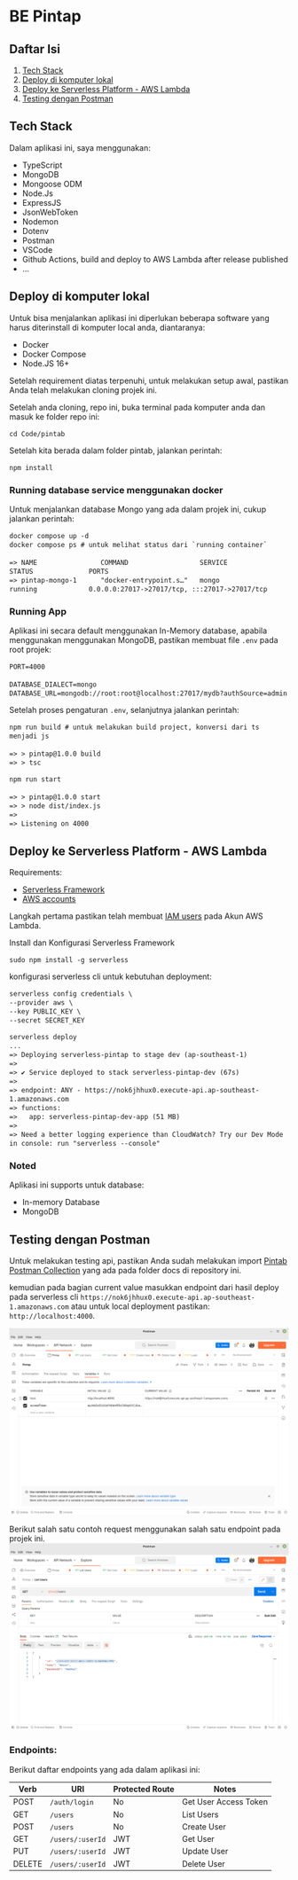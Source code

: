 # BE Pintap

## Daftar Isi

1. [Tech Stack](#tech-stack)
2. [Deploy di komputer lokal](#deploy-di-komputer-lokal)
3. [Deploy ke Serverless Platform - AWS Lambda](#deploy-ke-serverless-platform---aws-lambda)
4. [Testing dengan Postman](#testing-dengan-postman)

## Tech Stack

Dalam aplikasi ini, saya menggunakan:
- TypeScript
- MongoDB
- Mongoose ODM
- Node.Js
- ExpressJS
- JsonWebToken
- Nodemon
- Dotenv
- Postman
- VSCode
- Github Actions, build and deploy to AWS Lambda after release published
- ...

## Deploy di komputer lokal

Untuk bisa menjalankan aplikasi ini diperlukan beberapa software yang harus diterinstall di komputer local anda, diantaranya:
- Docker
- Docker Compose
- Node.JS 16+

Setelah requirement diatas terpenuhi, untuk melakukan setup awal, pastikan Anda telah melakukan cloning projek ini.

Setelah anda cloning, repo ini, buka terminal pada komputer anda dan masuk ke folder repo ini:
```
cd Code/pintab
```

Setelah kita berada dalam folder pintab, jalankan perintah:
```
npm install
```

### Running database service menggunakan docker

Untuk menjalankan database Mongo yang ada dalam projek ini, cukup jalankan perintah:
```
docker compose up -d
docker compose ps # untuk melihat status dari `running container`

=> NAME                COMMAND                  SERVICE             STATUS              PORTS
=> pintap-mongo-1      "docker-entrypoint.s…"   mongo               running             0.0.0.0:27017->27017/tcp, :::27017->27017/tcp
```

### Running App
Aplikasi ini secara default menggunakan In-Memory database, apabila menggunakan menggunakan MongoDB, pastikan membuat file `.env` pada root projek:

```
PORT=4000

DATABASE_DIALECT=mongo
DATABASE_URL=mongodb://root:root@localhost:27017/mydb?authSource=admin
```

Setelah proses pengaturan `.env`, selanjutnya jalankan perintah:
```
npm run build # untuk melakukan build project, konversi dari ts menjadi js

=> > pintap@1.0.0 build
=> > tsc
```

```
npm run start

=> > pintap@1.0.0 start
=> > node dist/index.js
=>
=> Listening on 4000
```

## Deploy ke Serverless Platform - AWS Lambda

Requirements:
- [Serverless Framework](https://www.serverless.com/framework/docs/getting-started/)
- [AWS accounts](https://aws.amazon.com/)

Langkah pertama pastikan telah membuat [IAM users](https://docs.aws.amazon.com/IAM/latest/UserGuide/id_users_create.html#id_users_create_console) pada Akun AWS Lambda.

Install dan Konfigurasi Serverless Framework

```
sudo npm install -g serverless
```

konfigurasi serverless cli untuk kebutuhan deployment:
```
serverless config credentials \
--provider aws \
--key PUBLIC_KEY \
--secret SECRET_KEY
```

```
serverless deploy
...
=> Deploying serverless-pintap to stage dev (ap-southeast-1)
=>
=> ✔ Service deployed to stack serverless-pintap-dev (67s)
=>
=> endpoint: ANY - https://nok6jhhux0.execute-api.ap-southeast-1.amazonaws.com
=> functions:
=>   app: serverless-pintap-dev-app (51 MB)
=>
=> Need a better logging experience than CloudWatch? Try our Dev Mode in console: run "serverless --console"
```

### Noted

Aplikasi ini supports untuk database:

- In-memory Database
- MongoDB

## Testing dengan Postman

Untuk melakukan testing api, pastikan Anda sudah melakukan import [Pintab Postman Collection](docs/Pintap.postman_collection.json) yang ada pada folder docs di repository ini.

kemudian pada bagian current value masukkan endpoint dari hasil deploy pada serverless cli `https://nok6jhhux0.execute-api.ap-southeast-1.amazonaws.com` atau untuk local deployment pastikan:
`http://localhost:4000`.

![Setup collection variables](docs/screen-1.png "Screen 1")

Berikut salah satu contoh request menggunakan salah satu endpoint pada projek ini.
![List users endpoint](docs/screen-2.png "Screen 2")


### Endpoints:

Berikut daftar endpoints yang ada dalam aplikasi ini:

|  Verb  | URI              |   Protected Route |    Notes               |
|--------|------------------|-------------------|------------------------|
| POST   | `/auth/login`    | No                |   Get User Access Token|
| GET    | `/users`         | No                |   List Users           |
| POST   |  `/users`        | No                |   Create User          |
| GET    |  `/users/:userId`| JWT               |   Get User             |
| PUT    |  `/users/:userId`| JWT               |   Update User          |
| DELETE |  `/users/:userId`| JWT               |   Delete User          |
